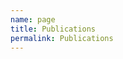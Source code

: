 ```yaml
---
name: page
title: Publications
permalink: Publications
---
```

[jekyll-organization]:https://github.com/jekyll
